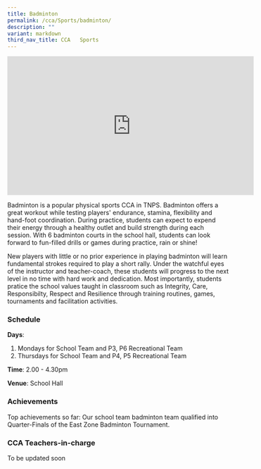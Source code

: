 ```yaml
---
title: Badminton
permalink: /cca/Sports/badminton/
description: ""
variant: markdown
third_nav_title: CCA   Sports
---
```

<center><iframe width="560" height="315" src="https://www.youtube.com/embed/7jG7BMymS-8" title="Badminton" frameborder="0" allow="accelerometer; autoplay; clipboard-write; encrypted-media; gyroscope; picture-in-picture" allowfullscreen=""></iframe></center>

Badminton is a popular physical sports CCA in TNPS. Badminton offers a great workout while testing players' endurance, stamina, flexibility and hand-foot coordination. During practice, students can expect to expend their energy through a healthy outlet and build strength during each session. With 6 badminton courts in the school hall, students can look forward to fun-filled drills or games during practice, rain or shine!

  

New players with little or no prior experience in playing badminton will learn fundamental strokes required to play a short rally. Under the watchful eyes of the instructor and teacher-coach, these students will progress to the next level in no time with hard work and dedication. Most importantly, students pratice the school values taught in classroom such as Integrity, Care, Responsibilty, Respect and Resilience through training routines, games, tournaments and facilitation activities.

  

### Schedule

**Days**:

1.  Mondays for School Team and P3, P6 Recreational Team
2.  Thursdays for School Team and P4, P5 Recreational Team
 
**Time**: 2.00 - 4.30pm

**Venue**: School Hall


### Achievements

Top achievements so far: Our school team badminton team qualified into Quarter-Finals of the East Zone Badminton Tournament.  
  

### CCA Teachers-in-charge

To be updated soon